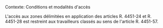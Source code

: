 Contexte: Conditions et modalités d'accès

L'accès aux zones délimitées en application des articles R. 4451-24 et R. 4451-28 est restreint aux travailleurs classés au sens de l'article R. 4451-57.